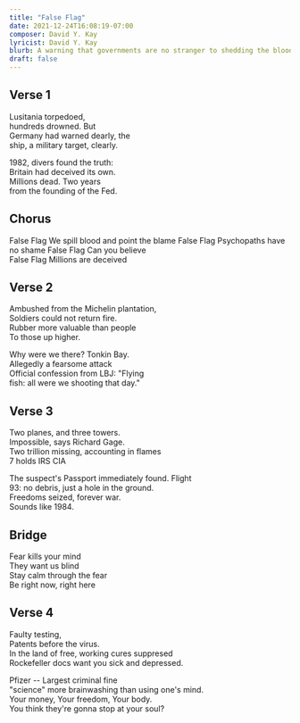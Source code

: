 ```yaml
---
title: "False Flag"
date: 2021-12-24T16:08:19-07:00
composer: David Y. Kay
lyricist: David Y. Kay
blurb: A warning that governments are no stranger to shedding the blood of their own people.
draft: false
---
```


## Verse 1

Lusitania torpedoed,   
hundreds drowned.  But  
Germany had warned dearly, the  
ship, a military target, clearly.  

1982, divers found the truth:  
Britain had deceived its own.   
Millions dead. Two years   
from the founding of the Fed.  

## Chorus

False Flag 
We spill blood and point the blame 
False Flag 
Psychopaths have no shame 
False Flag 
Can you believe  
False Flag 
Millions are deceived 

## Verse 2

Ambushed from the Michelin plantation,  
Soldiers could not return fire.  
Rubber more valuable than people  
To those up higher.  

Why were we there? Tonkin Bay.  
Allegedly a fearsome attack  
Official confession from LBJ: "Flying   
fish: all were we shooting that day."  

## Verse 3

Two planes, and three towers.   
Impossible, says Richard Gage.  
Two trillion missing, accounting in flames  
7 holds IRS CIA  

The suspect's Passport immediately found. Flight   
93: no debris, just a hole in the ground.  
Freedoms seized, forever war.  
Sounds like 1984.  

## Bridge

Fear kills your mind  
They want us blind  
Stay calm through the fear  
Be right now, right here  

## Verse 4

Faulty testing,  
Patents before the virus.  
In the land of free, working cures suppresed  
Rockefeller docs want you sick and depressed.  

Pfizer -- Largest criminal fine  
"science" more brainwashing than using one's mind.  
Your money, Your freedom, Your body.  
You think they're gonna stop at your soul?  

